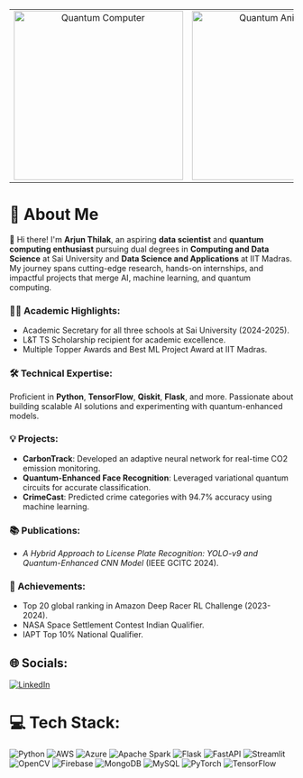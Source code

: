 <p align="center">
    <table>
        <tr>
            <td align="center">
                <img src="https://i.imgur.com/qOtcINW.gif" alt="Quantum Computer" width="300">
            </td>
            <td align="center">
                <img src="https://i.giphy.com/media/v1.Y2lkPTc5MGI3NjExMDhjdWxjMDJsN3o1MWdwNDdrc3NndGh0aHppeW0xa3prdTNyZXZsNyZlcD12MV9pbnRlcm5hbF9naWZfYnlfaWQmY3Q9Zw/26xBtSyoi5hUUkCEo/giphy.gif" alt="Quantum Animation" width="300">
            </td>
        </tr>
    </table>
</p>


# 💫 About Me  
👋 Hi there! I'm **Arjun Thilak**, an aspiring **data scientist** and **quantum computing enthusiast** pursuing dual degrees in **Computing and Data Science** at Sai University and **Data Science and Applications** at IIT Madras. My journey spans cutting-edge research, hands-on internships, and impactful projects that merge AI, machine learning, and quantum computing.  

### 🧑‍🎓 Academic Highlights:  
- Academic Secretary for all three schools at Sai University (2024-2025).  
- L&T TS Scholarship recipient for academic excellence.  
- Multiple Topper Awards and Best ML Project Award at IIT Madras.  

### 🛠️ Technical Expertise:  
Proficient in **Python**, **TensorFlow**, **Qiskit**, **Flask**, and more. Passionate about building scalable AI solutions and experimenting with quantum-enhanced models.  

### 💡 Projects:  
- **CarbonTrack**: Developed an adaptive neural network for real-time CO2 emission monitoring.  
- **Quantum-Enhanced Face Recognition**: Leveraged variational quantum circuits for accurate classification.  
- **CrimeCast**: Predicted crime categories with 94.7% accuracy using machine learning.  

### 📚 Publications:  
- *A Hybrid Approach to License Plate Recognition: YOLO-v9 and Quantum-Enhanced CNN Model* (IEEE GCITC 2024).  

### 🌟 Achievements:  
- Top 20 global ranking in Amazon Deep Racer RL Challenge (2023-2024).  
- NASA Space Settlement Contest Indian Qualifier.  
- IAPT Top 10% National Qualifier.  


## 🌐 Socials:  
[![LinkedIn](https://img.shields.io/badge/LinkedIn-%230077B5.svg?logo=linkedin&logoColor=white)](https://www.linkedin.com/in/arjun-thilak-17248a247/)  

# 💻 Tech Stack:  
![Python](https://img.shields.io/badge/python-3670A0?style=for-the-badge&logo=python&logoColor=ffdd54) ![AWS](https://img.shields.io/badge/AWS-%23FF9900.svg?style=for-the-badge&logo=amazon-aws&logoColor=white) ![Azure](https://img.shields.io/badge/azure-%230072C6.svg?style=for-the-badge&logo=microsoftazure&logoColor=white) ![Apache Spark](https://img.shields.io/badge/Apache%20Spark-FDEE21?style=for-the-badge&logo=apachespark&logoColor=black) ![Flask](https://img.shields.io/badge/flask-%23000.svg?style=for-the-badge&logo=flask&logoColor=white) ![FastAPI](https://img.shields.io/badge/FastAPI-005571?style=for-the-badge&logo=fastapi) ![Streamlit](https://img.shields.io/badge/Streamlit-%23FE4B4B.svg?style=for-the-badge&logo=streamlit&logoColor=white) ![OpenCV](https://img.shields.io/badge/opencv-%23white.svg?style=for-the-badge&logo=opencv&logoColor=white) ![Firebase](https://img.shields.io/badge/firebase-a08021?style=for-the-badge&logo=firebase&logoColor=ffcd34) ![MongoDB](https://img.shields.io/badge/MongoDB-%234ea94b.svg?style=for-the-badge&logo=mongodb&logoColor=white) ![MySQL](https://img.shields.io/badge/mysql-4479A1.svg?style=for-the-badge&logo=mysql&logoColor=white) ![PyTorch](https://img.shields.io/badge/PyTorch-%23EE4C2C.svg?style=for-the-badge&logo=PyTorch&logoColor=white) ![TensorFlow](https://img.shields.io/badge/TensorFlow-%23FF6F00.svg?style=for-the-badge&logo=TensorFlow&logoColor=white)


<!-- Proudly created with GPRM ( https://gprm.itsvg.in ) -->
